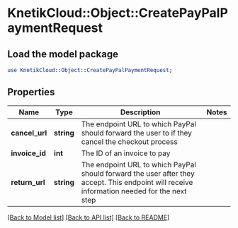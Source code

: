 # KnetikCloud::Object::CreatePayPalPaymentRequest

## Load the model package
```perl
use KnetikCloud::Object::CreatePayPalPaymentRequest;
```

## Properties
Name | Type | Description | Notes
------------ | ------------- | ------------- | -------------
**cancel_url** | **string** | The endpoint URL to which PayPal should forward the user to if they cancel the checkout process | 
**invoice_id** | **int** | The ID of an invoice to pay | 
**return_url** | **string** | The endpoint URL to which PayPal should forward the user after they accept. This endpoint will receive information needed for the next step | 

[[Back to Model list]](../README.md#documentation-for-models) [[Back to API list]](../README.md#documentation-for-api-endpoints) [[Back to README]](../README.md)


